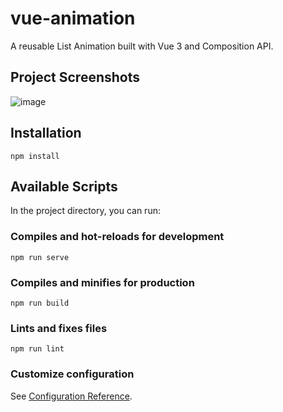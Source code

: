 # vue-animation

A reusable List Animation built with Vue 3 and Composition API.

## Project Screenshots
![image](https://user-images.githubusercontent.com/60259324/185827664-82687ad9-4ebc-4f97-b625-c1cfbc221afe.png)

## Installation

```
npm install
```

## Available Scripts

In the project directory, you can run:

### Compiles and hot-reloads for development

```
npm run serve
```

### Compiles and minifies for production

```
npm run build
```

### Lints and fixes files

```
npm run lint
```

### Customize configuration

See [Configuration Reference](https://cli.vuejs.org/config/).
